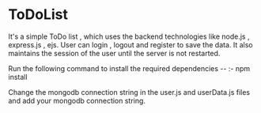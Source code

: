 # ToDoList
It's a simple ToDo list , which uses the backend technologies like node.js , express.js , ejs. User can login , logout and register to save the data. It also maintains the session of the user until the server is not restarted.

Run the following command to install the required dependencies --
:- npm install

Change the mongodb connection string in the user.js and userData.js files and add your mongodb connection string.
